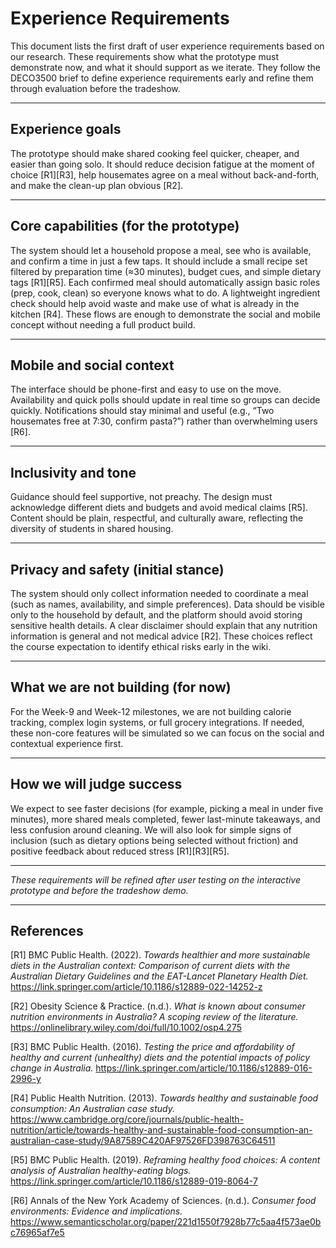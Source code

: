 # Experience Requirements

This document lists the first draft of user experience requirements based on our research. These requirements show what the prototype must demonstrate now, and what it should support as we iterate. They follow the DECO3500 brief to define experience requirements early and refine them through evaluation before the tradeshow.

---

## Experience goals

The prototype should make shared cooking feel quicker, cheaper, and easier than going solo. It should reduce decision fatigue at the moment of choice [R1][R3], help housemates agree on a meal without back-and-forth, and make the clean-up plan obvious [R2].

---

## Core capabilities (for the prototype)

The system should let a household propose a meal, see who is available, and confirm a time in just a few taps. It should include a small recipe set filtered by preparation time (≈30 minutes), budget cues, and simple dietary tags [R1][R5]. Each confirmed meal should automatically assign basic roles (prep, cook, clean) so everyone knows what to do. A lightweight ingredient check should help avoid waste and make use of what is already in the kitchen [R4]. These flows are enough to demonstrate the social and mobile concept without needing a full product build.

---

## Mobile and social context

The interface should be phone-first and easy to use on the move. Availability and quick polls should update in real time so groups can decide quickly. Notifications should stay minimal and useful (e.g., “Two housemates free at 7:30, confirm pasta?”) rather than overwhelming users [R6].

---

## Inclusivity and tone

Guidance should feel supportive, not preachy. The design must acknowledge different diets and budgets and avoid medical claims [R5]. Content should be plain, respectful, and culturally aware, reflecting the diversity of students in shared housing.

---

## Privacy and safety (initial stance)

The system should only collect information needed to coordinate a meal (such as names, availability, and simple preferences). Data should be visible only to the household by default, and the platform should avoid storing sensitive health details. A clear disclaimer should explain that any nutrition information is general and not medical advice [R2]. These choices reflect the course expectation to identify ethical risks early in the wiki.

---

## What we are not building (for now)

For the Week-9 and Week-12 milestones, we are not building calorie tracking, complex login systems, or full grocery integrations. If needed, these non-core features will be simulated so we can focus on the social and contextual experience first.

---

## How we will judge success

We expect to see faster decisions (for example, picking a meal in under five minutes), more shared meals completed, fewer last-minute takeaways, and less confusion around cleaning. We will also look for simple signs of inclusion (such as dietary options being selected without friction) and positive feedback about reduced stress [R1][R3][R5].

---

_These requirements will be refined after user testing on the interactive prototype and before the tradeshow demo._

---

## References

[R1] BMC Public Health. (2022). _Towards healthier and more sustainable diets in the Australian context: Comparison of current diets with the Australian Dietary Guidelines and the EAT-Lancet Planetary Health Diet._ https://link.springer.com/article/10.1186/s12889-022-14252-z

[R2] Obesity Science & Practice. (n.d.). _What is known about consumer nutrition environments in Australia? A scoping review of the literature._ https://onlinelibrary.wiley.com/doi/full/10.1002/osp4.275

[R3] BMC Public Health. (2016). _Testing the price and affordability of healthy and current (unhealthy) diets and the potential impacts of policy change in Australia._ https://link.springer.com/article/10.1186/s12889-016-2996-y

[R4] Public Health Nutrition. (2013). _Towards healthy and sustainable food consumption: An Australian case study._ https://www.cambridge.org/core/journals/public-health-nutrition/article/towards-healthy-and-sustainable-food-consumption-an-australian-case-study/9A87589C420AF97526FD398763C64511

[R5] BMC Public Health. (2019). _Reframing healthy food choices: A content analysis of Australian healthy-eating blogs._ https://link.springer.com/article/10.1186/s12889-019-8064-7

[R6] Annals of the New York Academy of Sciences. (n.d.). _Consumer food environments: Evidence and implications._ https://www.semanticscholar.org/paper/221d1550f7928b77c5aa4f573ae0bc76965af7e5

